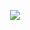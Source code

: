 <p align="center"><img src="https://github.com/menobleknight/coding-problems/blob/main/assets/title.png"></p>
